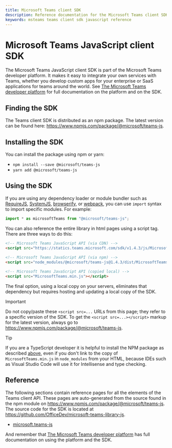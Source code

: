 ```yaml
---
title: Microsoft Teams client SDK
description: Reference documentation for the Microsoft Teams client SDK
keywords: msteams teams client sdk javascript reference
---
```

# Microsoft Teams JavaScript client SDK

The Microsoft Teams JavaScript client SDK is part of the Microsoft Teams developer platform. It makes it easy to integrate your own services with Teams, whether you develop custom apps for your enterprise or SaaS applications for teams around the world. See [The Microsoft Teams developer platform](https://docs.microsoft.com/en-us/microsoftteams/platform/overview) for full documentation on the platform and on the SDK.

## Finding the SDK

The Teams client SDK is distributed as an npm package. The latest version can be found here:
https://www.npmjs.com/package/@microsoft/teams-js.

## Installing the SDK

You can install the package using npm or yarn:

* `npm install --save @microsoft/teams-js`
* `yarn add @microsoft/teams-js`

## Using the SDK

If you are using any dependency loader or module bundler such as [RequireJS](http://requirejs.org/), [SystemJS](https://github.com/systemjs/systemjs), [browserify](http://browserify.org/), or [webpack](https://webpack.github.io/), you can use `import` syntax to import specific modules. For example:

```typescript
import * as microsoftTeams from "@microsoft/teams-js";
```

You can also reference the entire library in html pages using a script tag.  There are three ways to do this:

```html
<!-- Microsoft Teams JavaScript API (via CDN) -->
<script src="https://statics.teams.microsoft.com/sdk/v1.4.3/js/MicrosoftTeams.min.js" crossorigin="anonymous"></script>
 
<!-- Microsoft Teams JavaScript API (via npm) -->
<script src="node_modules/@microsoft/teams-js@1.4.3/dist/MicrosoftTeams.min.js"></script>

<!-- Microsoft Teams JavaScript API (copied local) -->
<script src="MicrosoftTeams.min.js"></script>
```

The final option, using a local copy on your servers, eliminates that dependency but requires hosting and updating a local copy of the SDK.

> [!IMPORTANT]
> Do not copy/paste these `<script src=...` URLs from this page; they refer to a specific version of the SDK. To get the `<script src=...></script>` markup for the latest version, always go to https://www.npmjs.com/package/@microsoft/teams-js.

> [!TIP]
> If you are a TypeScript developer it is helpful to install the NPM package as described [above](#installing-the-sdk), even if you don't link to the copy of `MicrosoftTeams.min.js` in `node_modules` from your HTML, because IDEs such as Visual Studio Code will use it for Intellisense and type checking.

## Reference

The following sections contain reference pages for all the elements of the Teams client API. These pages are auto-generated from the source found in the npm module on https://www.npmjs.com/package/@microsoft/teams-js. The source code for the SDK is located at https://github.com/OfficeDev/microsoft-teams-library-js.

* [microsoft.teams-js](https://docs.microsoft.com/javascript/api/%40microsoft/teams-js/)

And remember that [The Microsoft Teams developer platform](https://docs.microsoft.com/microsoftteams/platform) has full documentation on using the platform and the SDK.
